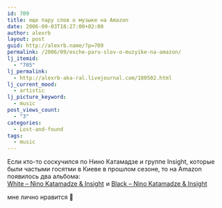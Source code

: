 ```yaml
---
id: 709
title: еще пару слов о музыке на Amazon
date: 2006-09-03T18:27:00+02:00
author: alexrb
layout: post
guid: http://alexrb.name/?p=709
permalink: /2006/09/esche-paru-slov-o-muzyike-na-amazon/
lj_itemid:
  - "705"
lj_permalink:
  - http://alexrb-aka-ral.livejournal.com/180502.html
lj_current_mood:
  - artistic
lj_picture_keyword:
  - music
post_views_count:
  - "3"
categories:
  - Lost-and-found
tags:
  - music
---
```

Если кто-то соскучился по Нино Катамадзе и группе Insight, которые были частыми госятми в Киеве в прошлом сезоне, то на Amazon появилось два альбома:  
[White &#8211; Nino Katamadze & Insight](http://www.amazon.com/exec/obidos/redirect?link_code=as2&path=ASIN/B000GQR9LQ&tag=internati0110-20&camp=1789&creative=9325)<img src="http://www.assoc-amazon.com/e/ir?t=internati0110-20&#038;l=as2&#038;o=1&#038;a=B000GQR9LQ" width="1" height="1" border="0" alt="" style="border:none !important; margin:0px !important;" /> и [Black &#8211; Nino Katamadze & Insight](http://www.amazon.com/exec/obidos/redirect?link_code=as2&path=ASIN/B000GQR8NA&tag=internati0110-20&camp=1789&creative=9325)<img src="http://www.assoc-amazon.com/e/ir?t=internati0110-20&#038;l=as2&#038;o=1&#038;a=B000GQR8NA" width="1" height="1" border="0" alt="" style="border:none !important; margin:0px !important;" />

мне лично нравится 🙂